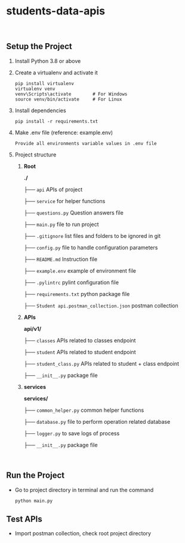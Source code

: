 # students-data-apis


 <br/>
 
 ## Setup the Project
 
 1. Install Python 3.8 or above
 
 2. Create a virtualenv and activate it
 
    ```
    pip install virtualenv
    virtualenv venv
    venv\Scripts\activate        # For Windows
    source venv/bin/activate     # For Linux
    ```
 
 3. Install dependencies
    ```
    pip install -r requirements.txt
    ```
    
 4. Make .env file (reference: example.env) 
    ``` 
    Provide all environments variable values in .env file
    ```
    
 5. Project structure

    1. **Root**

        **./**

        ├── `api` APIs of project

        ├── `service` for helper functions
       
        ├── `questions.py` Question answers file
       
        ├── `main.py` file to run project

        ├── `.gitignore` list files and folders to be ignored in git

        ├── `config.py` file to handle configuration parameters

        ├── `README.md` Instruction file

        ├── `example.env` example of environment file

        ├── `.pylintrc` pylint configuration file
        
        ├── `requirements.txt` python package file
        
        ├── `Student api.postman_collection.json` postman collection

    2. **APIs**

        **api/v1/**

        ├── `classes` APIs related to classes endpoint
        
        ├── `student` APIs related to student endpoint
        
        ├── `student_class.py` APIs related to student + class endpoint
        
        ├── `__init__.py` package file
    
    3. **services**

        **services/**

        ├── `common_helper.py` common helper functions
        
        ├── `database.py` file to perform operation related database
        
        ├── `logger.py` to save logs of process

        ├── `__init__.py` package file
    
 
 <br/>
 
 ## Run the Project

    
 * Go to project directory in terminal and run the command
    
    ```
    python main.py
    ```

 ## Test APIs

 * Import postman collection, check root project directory
